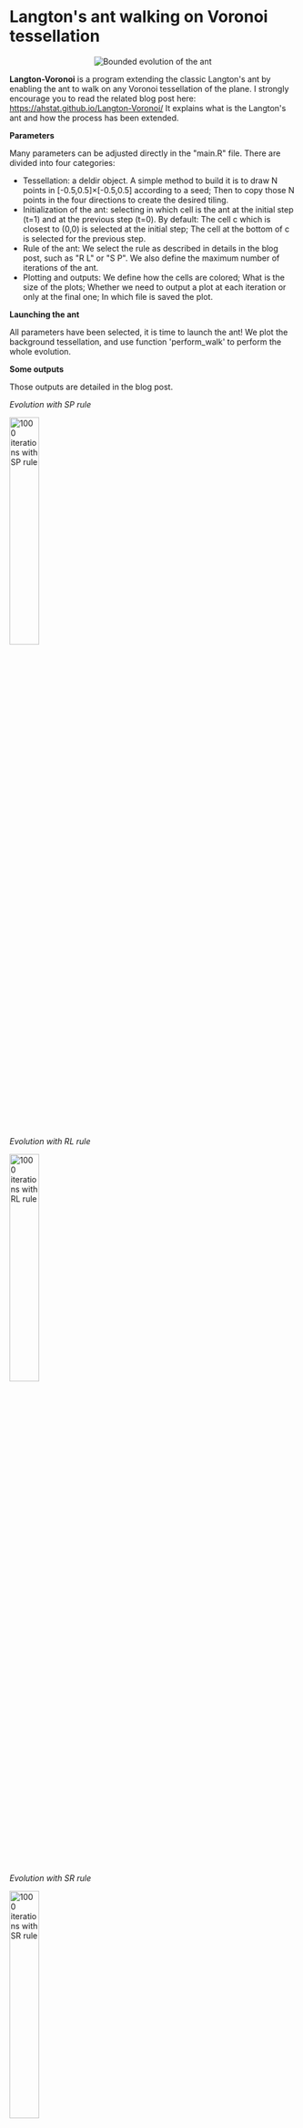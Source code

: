 # Langton's ant walking on Voronoi tessellation

<center><img src="https://ahstat.github.io/images/2016-12-11-Langton-Voronoi/intro.png" alt="Bounded evolution of the ant"/></center>

**Langton-Voronoi** is a program extending the classic Langton's ant by enabling the ant to walk on any Voronoi tessellation of the plane. I strongly encourage you to read the related blog post here: https://ahstat.github.io/Langton-Voronoi/
It explains what is the Langton's ant and how the process has been extended.

**Parameters**

Many parameters can be adjusted directly in the "main.R" file. There are divided into four categories:
- Tessellation: a deldir object. A simple method to build it is to draw N points in [-0.5,0.5]×[-0.5,0.5] according to a seed; Then to copy those N points in the four directions to create the desired tiling.
- Initialization of the ant: selecting in which cell is the ant at the initial step (t=1) and at the previous step (t=0). By default: The cell c which is closest to (0,0) is selected at the initial step; The cell at the bottom of c is selected for the previous step.
- Rule of the ant: We select the rule as described in details in the blog post, such as "R L" or "S P". We also define the maximum number of iterations of the ant.
- Plotting and outputs: We define how the cells are colored; What is the size of the plots; Whether we need to output a plot at each iteration or only at the final one; In which file is saved the plot.

**Launching the ant**

All parameters have been selected, it is time to launch the ant!
We plot the background tessellation, and use function 'perform_walk' to perform the whole evolution.

**Some outputs**

Those outputs are detailed in the blog post.

*Evolution with SP rule*

<img src="https://ahstat.github.io/images/2016-12-11-Langton-Voronoi/SP/5000_seed_10_1000.png" alt="1000 iterations with SP rule" width="32%"/>

*Evolution with RL rule*

<img src="https://ahstat.github.io/images/2016-12-11-Langton-Voronoi/RL/5000_seed_11_1000.png" alt="1000 iterations with RL rule" width="32%"/>

*Evolution with SR rule*

<img src="https://ahstat.github.io/images/2016-12-11-Langton-Voronoi/SR/5000_seed_7_1000.png" alt="1000 iterations with SR rule" width="32%"/>

*Evolution with SL rule*

<img src="https://ahstat.github.io/images/2016-12-11-Langton-Voronoi/SL/5000_seed_1_1000.png" alt="1000 iterations with SL rule" width="32%"/>

*Evolution with SP rule and a translated tesselation*

<img src="https://ahstat.github.io/images/2016-12-11-Langton-Voronoi/translated_SP/11_seed_1.png" alt="1000 iterations with SP rule" width="32%"/>

*Evolution with RL rule and a translated tesselation*

<img src="https://ahstat.github.io/images/2016-12-11-Langton-Voronoi/translated_RL/11_seed_1.png" alt="1000 iterations with RL rule" width="32%"/>

*Evolution with SR rule and a translated tesselation*

<img src="https://ahstat.github.io/images/2016-12-11-Langton-Voronoi/translated_SR/11_seed_4.png" alt="1000 iterations with SR rule" width="32%"/>

*Evolution with SL rule and a translated tesselation*

<img src="https://ahstat.github.io/images/2016-12-11-Langton-Voronoi/translated_SL/11_seed_2.png" alt="1000 iterations with SL rule" width="32%"/>
